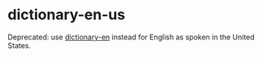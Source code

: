 # dictionary-en-us

Deprecated: use [dictionary-en](https://github.com/wooorm/dictionaries/tree/master/dictionaries/en) instead for English as spoken in the United States.
